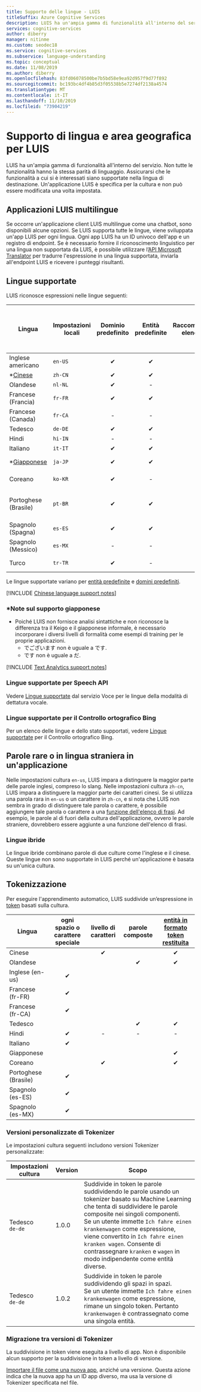 ```yaml
---
title: Supporto delle lingue - LUIS
titleSuffix: Azure Cognitive Services
description: LUIS ha un'ampia gamma di funzionalità all'interno del servizio. Non tutte le funzionalità hanno la stessa parità di linguaggio. Assicurarsi che le funzionalità a cui si è interessati siano supportate nella lingua di destinazione. Un'applicazione LUIS è specifica per la cultura e non può essere modificata una volta impostata.
services: cognitive-services
author: diberry
manager: nitinme
ms.custom: seodec18
ms.service: cognitive-services
ms.subservice: language-understanding
ms.topic: conceptual
ms.date: 11/08/2019
ms.author: diberry
ms.openlocfilehash: 83fd06078500be7b5bd58e9ea92d957f9d77f892
ms.sourcegitcommit: bc193bc4df4b85d3f05538b5e7274df2138a4574
ms.translationtype: MT
ms.contentlocale: it-IT
ms.lasthandoff: 11/10/2019
ms.locfileid: "73904219"
---
```

# <a name="language-and-region-support-for-luis"></a>Supporto di lingua e area geografica per LUIS

LUIS ha un'ampia gamma di funzionalità all'interno del servizio. Non tutte le funzionalità hanno la stessa parità di linguaggio. Assicurarsi che le funzionalità a cui si è interessati siano supportate nella lingua di destinazione. Un'applicazione LUIS è specifica per la cultura e non può essere modificata una volta impostata.

## <a name="multi-language-luis-apps"></a>Applicazioni LUIS multilingue

Se occorre un'applicazione client LUIS multilingue come una chatbot, sono disponibili alcune opzioni. Se LUIS supporta tutte le lingue, viene sviluppata un'app LUIS per ogni lingua. Ogni app LUIS ha un ID univoco dell'app e un registro di endpoint. Se è necessario fornire il riconoscimento linguistico per una lingua non supportata da LUIS, è possibile utilizzare l’[API Microsoft Translator](../Translator/translator-info-overview.md) per tradurre l'espressione in una lingua supportata, inviarla all'endpoint LUIS e ricevere i punteggi risultanti.

## <a name="languages-supported"></a>Lingue supportate

LUIS riconosce espressioni nelle lingue seguenti:

| Lingua |Impostazioni locali  |  Dominio predefinito | Entità predefinite | Raccomandazioni elenco frasi | \**[Analisi del testo](https://docs.microsoft.com/azure/cognitive-services/text-analytics/text-analytics-supported-languages)<br>(Valutazione e<br>parole chiave)|
|--|--|:--:|:--:|:--:|:--:|
| Inglese americano |`en-US` | ✔ | ✔  |✔|✔|
| *[Cinese](#chinese-support-notes) |`zh-CN` | ✔ | ✔ |✔|-|
| Olandese |`nl-NL` |✔|  -   |-|✔|
| Francese (Francia) |`fr-FR` |✔| ✔ |✔ |✔|
| Francese (Canada) |`fr-CA` |-|   -   |-|✔|
| Tedesco |`de-DE` |✔| ✔ |✔ |✔|
| Hindi | `hi-IN`|-|-|-|-|
| Italiano |`it-IT` |✔| ✔ |✔|✔|
| *[Giapponese](#japanese-support-notes) |`ja-JP` |✔| ✔ |✔|Solo la frase chiave|
| Coreano |`ko-KR` |✔|   -   |-|Solo la frase chiave|
| Portoghese (Brasile) |`pt-BR` |✔| ✔ |✔ |non tutte le impostazioni cultura secondarie|
| Spagnolo (Spagna) |`es-ES` |✔| ✔ |✔|✔|
| Spagnolo (Messico)|`es-MX` |-|  -   |✔|✔|
| Turco | `tr-TR` |✔|-|-|Solo sentiment|

Le lingue supportate variano per [entità predefinite](luis-reference-prebuilt-entities.md) e [domini predefiniti](luis-reference-prebuilt-domains.md).

[!INCLUDE [Chinese language support notes](includes/chinese-language-support-notes.md)]

### <a name="japanese-support-notes"></a>*Note sul supporto giapponese

 - Poiché LUIS non fornisce analisi sintattiche e non riconosce la differenza tra il Keigo e il giapponese informale, è necessario incorporare i diversi livelli di formalità come esempi di training per le proprie applicazioni.
     - でございます non è uguale a です.
     - です non è uguale a だ.

[!INCLUDE [Text Analytics support notes](includes/text-analytics-support-notes.md)]

### <a name="speech-api-supported-languages"></a>Lingue supportate per Speech API
Vedere [Lingue supportate](https://docs.microsoft.com/azure/cognitive-services/Speech/api-reference-rest/supportedlanguages##interactive-and-dictation-mode) dal servizio Voce per le lingue della modalità di dettatura vocale.

### <a name="bing-spell-check-supported-languages"></a>Lingue supportate per il Controllo ortografico Bing
Per un elenco delle lingue e dello stato supportati, vedere [ Lingue supportate](https://docs.microsoft.com/azure/cognitive-services/bing-spell-check/bing-spell-check-supported-languages) per il Controllo ortografico Bing.

## <a name="rare-or-foreign-words-in-an-application"></a>Parole rare o in lingua straniera in un'applicazione
Nelle impostazioni cultura `en-us`, LUIS impara a distinguere la maggior parte delle parole inglesi, compreso lo slang. Nelle impostazioni cultura `zh-cn`, LUIS impara a distinguere la maggior parte dei caratteri cinesi. Se si utilizza una parola rara in `en-us` o un carattere in `zh-cn`, e si nota che LUIS non sembra in grado di distinguere tale parola o carattere, è possibile aggiungere tale parola o carattere a una [funzione dell'elenco di frasi](luis-how-to-add-features.md). Ad esempio, le parole al di fuori della cultura dell'applicazione, ovvero le parole straniere, dovrebbero essere aggiunte a una funzione dell'elenco di frasi. 

<!--This phrase list should be marked non-interchangeable, to indicate that the set of rare words forms a class that LUIS should learn to recognize, but they are not synonyms or interchangeable with each other.-->

### <a name="hybrid-languages"></a>Lingue ibride
Le lingue ibride combinano parole di due culture come l'inglese e il cinese. Queste lingue non sono supportate in LUIS perché un'applicazione è basata su un'unica cultura.

## <a name="tokenization"></a>Tokenizzazione
Per eseguire l'apprendimento automatico, LUIS suddivide un’espressione in [token](luis-glossary.md#token) basati sulla cultura.

|Lingua|  ogni spazio o carattere speciale | livello di caratteri|parole composte|[entità in formato token restituita](luis-concept-data-extraction.md#tokenized-entity-returned)
|--|:--:|:--:|:--:|:--:|
|Cinese||✔||✔|
|Olandese|||✔|✔|
|Inglese (en-us)|✔ ||||
|Francese (fr-FR)|✔||||
|Francese (fr-CA)|✔||||
|Tedesco|||✔|✔|
| Hindi |✔|-|-|-|-|
|Italiano|✔||||
|Giapponese||||✔|
|Coreano||✔||✔|
|Portoghese (Brasile)|✔||||
|Spagnolo (es-ES)|✔||||
|Spagnolo (es-MX)|✔||||

### <a name="custom-tokenizer-versions"></a>Versioni personalizzate di Tokenizer

Le impostazioni cultura seguenti includono versioni Tokenizer personalizzate:

|Impostazioni cultura|Version|Scopo|
|--|--|--|
|Tedesco<br>`de-de`|1.0.0|Suddivide in token le parole suddividendo le parole usando un tokenizer basato su Machine Learning che tenta di suddividere le parole composite nei singoli componenti.<br>Se un utente immette `Ich fahre einen krankenwagen` come espressione, viene convertito in `Ich fahre einen kranken wagen`. Consente di contrassegnare `kranken` e `wagen` in modo indipendente come entità diverse.|
|Tedesco<br>`de-de`|1.0.2|Suddivide in token le parole suddividendo gli spazi in spazi.<br> Se un utente immette `Ich fahre einen krankenwagen` come espressione, rimane un singolo token. Pertanto `krankenwagen` è contrassegnato come una singola entità. |

### <a name="migrating-between-tokenizer-versions"></a>Migrazione tra versioni di Tokenizer
<!--
Your first choice is to change the tokenizer version in the app file, then import the version. This action changes how the utterances are tokenized but allows you to keep the same app ID. 

Tokenizer JSON for 1.0.0. Notice the property value for  `tokenizerVersion`. 

```JSON
{
    "luis_schema_version": "3.2.0",
    "versionId": "0.1",
    "name": "german_app_1.0.0",
    "desc": "",
    "culture": "de-de",
    "tokenizerVersion": "1.0.0",
    "intents": [
        {
            "name": "i1"
        },
        {
            "name": "None"
        }
    ],
    "entities": [
        {
            "name": "Fahrzeug",
            "roles": []
        }
    ],
    "composites": [],
    "closedLists": [],
    "patternAnyEntities": [],
    "regex_entities": [],
    "prebuiltEntities": [],
    "model_features": [],
    "regex_features": [],
    "patterns": [],
    "utterances": [
        {
            "text": "ich fahre einen krankenwagen",
            "intent": "i1",
            "entities": [
                {
                    "entity": "Fahrzeug",
                    "startPos": 23,
                    "endPos": 27
                }
            ]
        }
    ],
    "settings": []
}
```

Tokenizer JSON for version 1.0.1. Notice the property value for  `tokenizerVersion`. 

```JSON
{
    "luis_schema_version": "3.2.0",
    "versionId": "0.1",
    "name": "german_app_1.0.1",
    "desc": "",
    "culture": "de-de",
    "tokenizerVersion": "1.0.1",
    "intents": [
        {
            "name": "i1"
        },
        {
            "name": "None"
        }
    ],
    "entities": [
        {
            "name": "Fahrzeug",
            "roles": []
        }
    ],
    "composites": [],
    "closedLists": [],
    "patternAnyEntities": [],
    "regex_entities": [],
    "prebuiltEntities": [],
    "model_features": [],
    "regex_features": [],
    "patterns": [],
    "utterances": [
        {
            "text": "ich fahre einen krankenwagen",
            "intent": "i1",
            "entities": [
                {
                    "entity": "Fahrzeug",
                    "startPos": 16,
                    "endPos": 27
                }
            ]
        }
    ],
    "settings": []
}
```
-->

La suddivisione in token viene eseguita a livello di app. Non è disponibile alcun supporto per la suddivisione in token a livello di versione. 

[Importare il file come una nuova app](luis-how-to-start-new-app.md), anziché una versione. Questa azione indica che la nuova app ha un ID app diverso, ma usa la versione di Tokenizer specificata nel file. 
